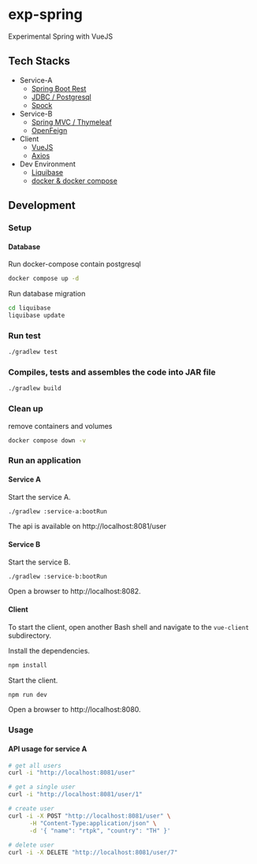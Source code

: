 # exp-spring
Experimental Spring with VueJS
## Tech Stacks
* Service-A
  * [Spring Boot Rest](https://spring.io/guides/tutorials/rest/)
  * [JDBC / Postgresql](https://spring.io/projects/spring-data-jdbc)
  * [Spock](https://spockframework.org/)
* Service-B
  * [Spring MVC / Thymeleaf](https://spring.io/guides/gs/serving-web-content/)
  * [OpenFeign](https://github.com/OpenFeign/feign)
* Client
  * [VueJS](https://vuejs.org/)
  * [Axios](https://github.com/axios/axios)
* Dev Environment
  * [Liquibase](https://www.liquibase.org/)
  * [docker & docker compose](https://www.docker.com/)
## Development
### Setup
#### Database
Run docker-compose contain postgresql
```bash
docker compose up -d
```
Run database migration
```bash
cd liquibase
liquibase update
```
### Run test
```bash
./gradlew test
```

### Compiles, tests and assembles the code into JAR file
```bash
./gradlew build
```

### Clean up
remove containers and volumes
```bash
docker compose down -v
```
### Run an application

#### Service A
Start the service A.
```bash
./gradlew :service-a:bootRun
```
The api is available on http://localhost:8081/user
#### Service B

Start the service B.
```bash
./gradlew :service-b:bootRun
```
Open a browser to http://localhost:8082.
#### Client
To start the client, open another Bash shell and navigate to the `vue-client` subdirectory.

Install the dependencies.
```bash
npm install
```
Start the client.
```bash
npm run dev
```

Open a browser to http://localhost:8080.
### Usage
#### API usage for service A
```bash
# get all users
curl -i "http://localhost:8081/user"

# get a single user
curl -i "http://localhost:8081/user/1"

# create user
curl -i -X POST "http://localhost:8081/user" \
      -H "Content-Type:application/json" \
      -d '{ "name": "rtpk", "country": "TH" }'
      
# delete user
curl -i -X DELETE "http://localhost:8081/user/7"
```


